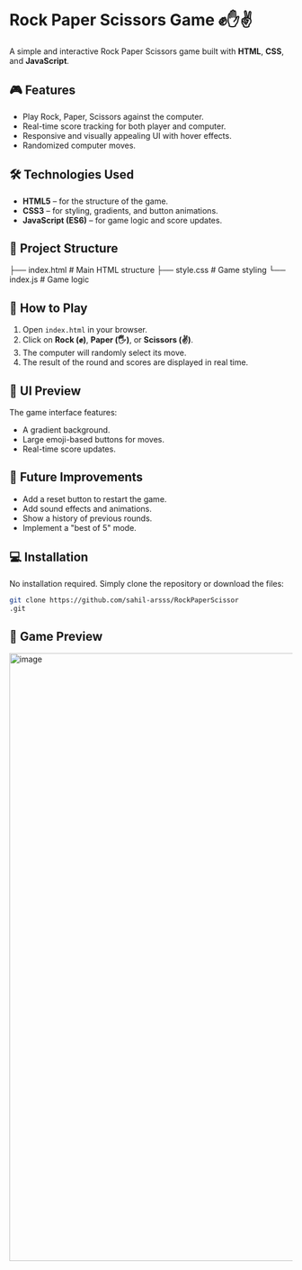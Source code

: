 # Rock Paper Scissors Game ✊✋✌️

A simple and interactive Rock Paper Scissors game built with **HTML**, **CSS**, and **JavaScript**.

## 🎮 Features
- Play Rock, Paper, Scissors against the computer.
- Real-time score tracking for both player and computer.
- Responsive and visually appealing UI with hover effects.
- Randomized computer moves.

## 🛠️ Technologies Used
- **HTML5** – for the structure of the game.
- **CSS3** – for styling, gradients, and button animations.
- **JavaScript (ES6)** – for game logic and score updates.

## 📂 Project Structure
├── index.html # Main HTML structure
├── style.css # Game styling
└── index.js # Game logic


## 🚀 How to Play
1. Open `index.html` in your browser.
2. Click on **Rock (✊)**, **Paper (🖐)**, or **Scissors (✌)**.
3. The computer will randomly select its move.
4. The result of the round and scores are displayed in real time.

## 📸 UI Preview
The game interface features:
- A gradient background.
- Large emoji-based buttons for moves.
- Real-time score updates.

## 📝 Future Improvements
- Add a reset button to restart the game.
- Add sound effects and animations.
- Show a history of previous rounds.
- Implement a "best of 5" mode.


## 💻 Installation
No installation required. Simply clone the repository or download the files:
```bash
git clone https://github.com/sahil-arsss/RockPaperScissor
.git
```
## 🎨 Game Preview
<img width="1919" height="1079" alt="image" src="https://github.com/user-attachments/assets/0c57aa21-cf0e-4958-9c31-1e3ac7942995" />


